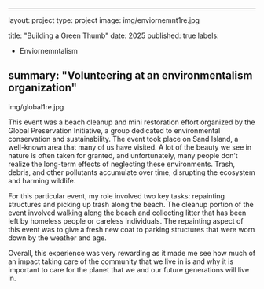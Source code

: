 

---
layout: project
type: project
image: img/enviornemnt1re.jpg

title: "Building a Green Thumb"
date: 2025
published: true
labels:
  - Enviornemntalism

summary: "Volunteering at an environmentalism organization"
---

img/global1re.jpg


This event was a beach cleanup and mini restoration effort organized by the Global Preservation Initiative, a group dedicated to environmental conservation and sustainability. 
The event took place on Sand Island, a well-known area that many of us have visited. A lot of the beauty we see in nature is often taken for granted, and unfortunately, many people 
don’t realize the long-term effects of neglecting these environments. Trash, debris, and other pollutants accumulate over time, disrupting the ecosystem and harming wildlife.

For this particular event, my role involved two key tasks: repainting structures and picking up trash along the beach. 
The cleanup portion of the event involved walking along the beach and collecting litter that has been left by homeless people or careless individuals.
The repainting aspect of this event was to give a fresh new coat to parking structures that were worn down by the weather and age.

Overall, this experience was very rewarding as it made me see how much of an impact taking care of the community that we live in is and why it is important to care for the planet that we 
and our future generations will live in. 
